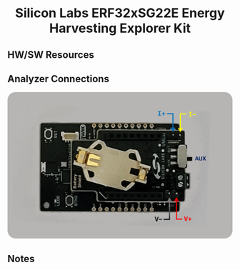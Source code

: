 <h1 align="center">Silicon Labs ERF32xSG22E Energy Harvesting Explorer Kit</h1>

## HW/SW Resources

## Analyzer Connections

<p align="center">
    <img src="images/BOARD-sil-g22e-ehk.png" alt="Analyzer Connections" width="600">
</p>

## Notes
